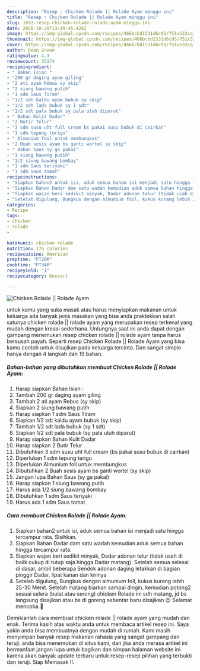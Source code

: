```yaml
---
description: "Resep : Chicken Rolade || Rolade Ayam minggu ini"
title: "Resep : Chicken Rolade || Rolade Ayam minggu ini"
slug: 1692-resep-chicken-rolade-rolade-ayam-minggu-ini
date: 2020-10-28T13:49:45.426Z
image: https://img-global.cpcdn.com/recipes/466bcbd1531d6c95/751x532cq70/chicken-rolade-rolade-ayam-foto-resep-utama.jpg
thumbnail: https://img-global.cpcdn.com/recipes/466bcbd1531d6c95/751x532cq70/chicken-rolade-rolade-ayam-foto-resep-utama.jpg
cover: https://img-global.cpcdn.com/recipes/466bcbd1531d6c95/751x532cq70/chicken-rolade-rolade-ayam-foto-resep-utama.jpg
author: Dean Green
ratingvalue: 4.3
reviewcount: 35174
recipeingredient:
- " Bahan Isian "
- "200 gr daging ayam giling"
- "2 ati ayam Rebus sy skip"
- "2 siung bawang putih"
- "1 sdm Saus Tiram"
- "1/2 sdt kaldu ayam bubuk sy skip"
- "1/2 sdt lada bubuk sy 1 sdt"
- "1/2 sdt pala bubuk sy pala utuh diparut"
- " Bahan Kulit Dadar"
- "2 Butir Telur"
- "3 sdm susu uht full cream bs pakai susu bubuk di cairkan"
- "1 sdm tepung terigu"
- " Almunium foil untuk membungkus"
- "2 Buah sosis ayam bs ganti wortel sy skip"
- " Bahan Saus sy ga pakai"
- "1 siung bawang putih"
- "1/2 siung bawang bombay"
- "1 sdm Saus teriyaki"
- "1 sdm Saus tomat"
recipeinstructions:
- "Siapkan bahan2 untuk isi, aduk semua bahan isi menjadi satu hingga tercampur rata. Sisihkan."
- "Siapkan Bahan Dadar dam satu wadah kemudian aduk semua bahan hingga tercampur rata."
- "Siapkan wajan beri sedikit minyak, Dadar adonan telur (tidak usah di balik cukup di tutup saja hingga Dadar matang). Setelah semua selesai di dasar, ambil beberapa Sendok adonan daging letakkan di bagian pinggir Dadar, lipat kanan dan kirinya"
- "Setelah digulung, Bungkus dengan almunium foil, kukus kurang lebih 25-30 Menit. Setelah matang biarkan sampai dingin, kemudian potong2 sesuai selera (bulat atau serong) chicken Rolade ini sdh matang, jd bs langsung disajikan atau bs di goreng sebentar baru disajikan 😉 Selamat mencoba 🙏"
categories:
- Recipe
tags:
- chicken
- rolade
- 

katakunci: chicken rolade  
nutrition: 175 calories
recipecuisine: American
preptime: "PT20M"
cooktime: "PT34M"
recipeyield: "1"
recipecategory: Dessert

---
```



![Chicken Rolade || Rolade Ayam](https://img-global.cpcdn.com/recipes/466bcbd1531d6c95/751x532cq70/chicken-rolade-rolade-ayam-foto-resep-utama.jpg)


untuk kamu yang suka masak atau harus menyiapkan makanan untuk keluarga ada banyak jenis masakan yang bisa anda praktekkan salah satunya chicken rolade || rolade ayam yang merupakan resep terkenal yang mudah dengan kreasi sederhana. Untungnya saat ini anda dapat dengan gampang menemukan resep chicken rolade || rolade ayam tanpa harus bersusah payah.
Seperti resep Chicken Rolade || Rolade Ayam yang bisa kamu contoh untuk disajikan pada keluarga tercinta. Dan sangat simple hanya dengan 4 langkah dan 19 bahan.


<!--inarticleads1-->

##### Bahan-bahan yang dibutuhkan membuat Chicken Rolade || Rolade Ayam:

1. Harap siapkan  Bahan Isian :
1. Tambah 200 gr daging ayam giling
1. Tambah 2 ati ayam Rebus (sy skip)
1. Siapkan 2 siung bawang putih
1. Harap siapkan 1 sdm Saus Tiram
1. Siapkan 1/2 sdt kaldu ayam bubuk (sy skip)
1. Tambah 1/2 sdt lada bubuk (sy 1 sdt)
1. Siapkan 1/2 sdt pala bubuk (sy pala utuh diparut)
1. Harap siapkan  Bahan Kulit Dadar
1. Harap siapkan 2 Butir Telur
1. Dibutuhkan 3 sdm susu uht full cream (bs pakai susu bubuk di cairkan)
1. Diperlukan 1 sdm tepung terigu
1. Diperlukan  Almunium foil untuk membungkus
1. Dibutuhkan 2 Buah sosis ayam bs ganti wortel (sy skip)
1. Jangan lupa  Bahan Saus (sy ga pakai)
1. Harap siapkan 1 siung bawang putih
1. Harus ada 1/2 siung bawang bombay
1. Dibutuhkan 1 sdm Saus teriyaki
1. Harus ada 1 sdm Saus tomat




<!--inarticleads2-->

##### Cara membuat  Chicken Rolade || Rolade Ayam:

1. Siapkan bahan2 untuk isi, aduk semua bahan isi menjadi satu hingga tercampur rata. Sisihkan.
1. Siapkan Bahan Dadar dam satu wadah kemudian aduk semua bahan hingga tercampur rata.
1. Siapkan wajan beri sedikit minyak, Dadar adonan telur (tidak usah di balik cukup di tutup saja hingga Dadar matang). Setelah semua selesai di dasar, ambil beberapa Sendok adonan daging letakkan di bagian pinggir Dadar, lipat kanan dan kirinya
1. Setelah digulung, Bungkus dengan almunium foil, kukus kurang lebih 25-30 Menit. Setelah matang biarkan sampai dingin, kemudian potong2 sesuai selera (bulat atau serong) chicken Rolade ini sdh matang, jd bs langsung disajikan atau bs di goreng sebentar baru disajikan 😉 Selamat mencoba 🙏




Demikianlah cara membuat chicken rolade || rolade ayam yang mudah dan enak. Terima kasih atas waktu anda untuk membaca artikel resep ini. Saya yakin anda bisa membuatnya dengan mudah di rumah. Kami masih menyimpan banyak resep makanan rahasia yang sangat gampang dan teruji, anda bisa menemukan di situs kami, dan jika anda merasa artikel ini bermanfaat jangan lupa untuk bagikan dan simpan halaman website ini karena akan banyak update terbaru untuk resep-resep pilihan yang terbukti dan teruji. Siap Memasak !!. 
